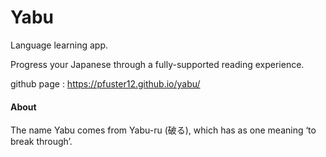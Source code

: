 # Yabu
Language learning app.

Progress your Japanese through a fully-supported reading experience.

github page : https://pfuster12.github.io/yabu/

#### About
The name Yabu comes from Yabu-ru (破る), which has as one meaning ‘to break through’.

